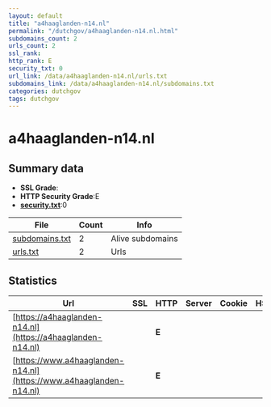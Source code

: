 ```yaml
---
layout: default
title: "a4haaglanden-n14.nl"
permalink: "/dutchgov/a4haaglanden-n14.nl.html"
subdomains_count: 2
urls_count: 2
ssl_rank: 
http_rank: E
security_txt: 0
url_link: /data/a4haaglanden-n14.nl/urls.txt
subdomains_link: /data/a4haaglanden-n14.nl/subdomains.txt
categories: dutchgov
tags: dutchgov
---
```



# a4haaglanden-n14.nl
## Summary data


 - **SSL Grade**:
 - **HTTP Security Grade**:E
 - **[security.txt](https://www.digitaleoverheid.nl/nieuws/standaard-security-txt-nu-verplicht-voor-overheid/)**:0


| File       | Count | Info |
|------------|-------|------|
|[subdomains.txt](/DutchGovScope/data/a4haaglanden-n14.nl/subdomains.txt)|2|Alive subdomains|
|[urls.txt](/DutchGovScope/data/a4haaglanden-n14.nl/urls.txt)|2|Urls|


## Statistics


| Url | SSL | HTTP | Server | Cookie | HSTS | CORS | CTO | CSP | XFO | XXP | RP |FP| Tech |Title |
|--------|-------|-------|------|------|------|------|------|------|------|------|------|------|------|------|
|[https://a4haaglanden-n14.nl](https://a4haaglanden-n14.nl)| | **E**|| | | | | | | | :white_check_mark: | ||Object moved|
|[https://www.a4haaglanden-n14.nl](https://www.a4haaglanden-n14.nl)| | **E**|| | | | | | | | :white_check_mark: | ||405 Method not a...|


